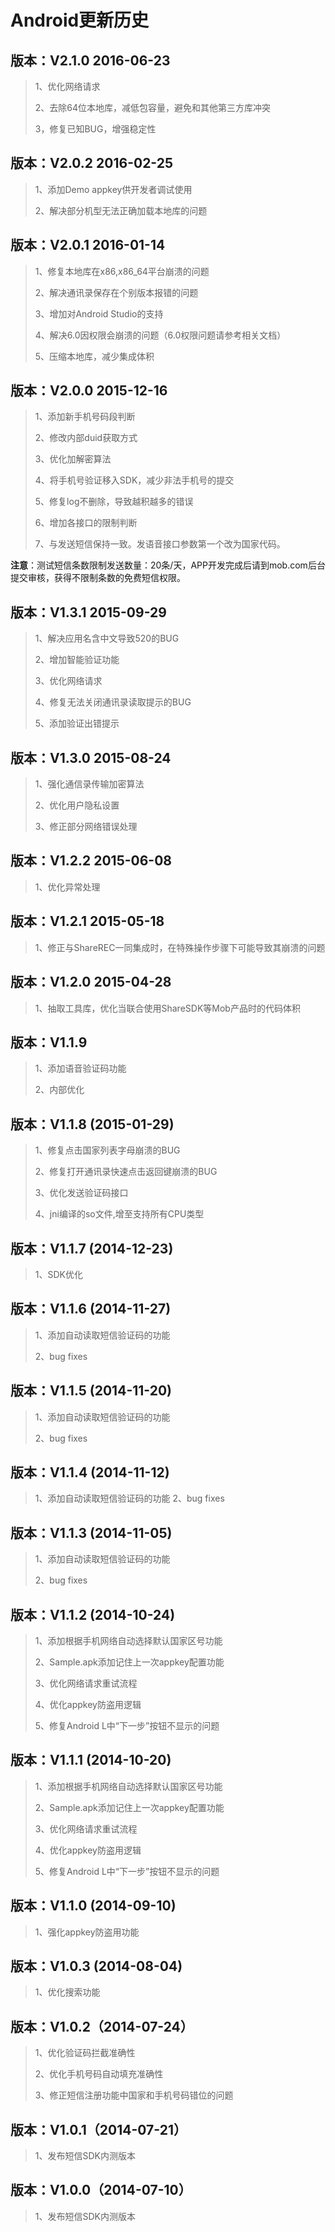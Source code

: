 # Android更新历史

## 版本：V2.1.0 2016-06-23

> 1、优化网络请求
> 
> 2、去除64位本地库，减低包容量，避免和其他第三方库冲突
> 
> 3，修复已知BUG，增强稳定性

## 版本：V2.0.2 2016-02-25

> 1、添加Demo appkey供开发者调试使用
> 
> 2、解决部分机型无法正确加载本地库的问题

## 版本：V2.0.1 2016-01-14

> 1、修复本地库在x86,x86_64平台崩溃的问题
> 
> 2、解决通讯录保存在个别版本报错的问题
> 
> 3、增加对Android Studio的支持
> 
> 4、解决6.0因权限会崩溃的问题（6.0权限问题请参考相关文档）
> 
> 5、压缩本地库，减少集成体积

## 版本：V2.0.0 2015-12-16

> 1、添加新手机号码段判断
> 
> 2、修改内部duid获取方式
> 
> 3、优化加解密算法
> 
> 4、将手机号验证移入SDK，减少非法手机号的提交
> 
> 5、修复log不删除，导致越积越多的错误
> 
> 6、增加各接口的限制判断
> 
> 7、与发送短信保持一致。发语音接口参数第一个改为国家代码。
> 
**注意**：测试短信条数限制发送数量：20条/天，APP开发完成后请到mob.com后台提交审核，获得不限制条数的免费短信权限。

## 版本：V1.3.1 2015-09-29

> 1、解决应用名含中文导致520的BUG
> 
> 2、增加智能验证功能
> 
> 3、优化网络请求
> 
> 4、修复无法关闭通讯录读取提示的BUG
> 
> 5、添加验证出错提示

## 版本：V1.3.0 2015-08-24

> 1、强化通信录传输加密算法
> 
> 2、优化用户隐私设置
> 
> 3、修正部分网络错误处理

## 版本：V1.2.2 2015-06-08

> 1、优化异常处理

## 版本：V1.2.1 2015-05-18

> 1、修正与ShareREC一同集成时，在特殊操作步骤下可能导致其崩溃的问题

## 版本：V1.2.0 2015-04-28

> 1、抽取工具库，优化当联合使用ShareSDK等Mob产品时的代码体积

## 版本：V1.1.9

>  1、添加语音验证码功能
>  
> 2、内部优化

## 版本：V1.1.8 (2015-01-29)

> 1、修复点击国家列表字母崩溃的BUG
> 
> 2、修复打开通讯录快速点击返回键崩溃的BUG
> 
> 3、优化发送验证码接口
> 
> 4、jni编译的so文件,增至支持所有CPU类型

## 版本：V1.1.7 (2014-12-23)
>  1、SDK优化
 
## 版本：V1.1.6 (2014-11-27)
> 1、添加自动读取短信验证码的功能
> 
> 2、bug fixes
 
## 版本：V1.1.5 (2014-11-20)
> 1、添加自动读取短信验证码的功能
> 
> 2、bug fixes
 
## 版本：V1.1.4 (2014-11-12)
> 1、添加自动读取短信验证码的功能
> 2、bug fixes
 
## 版本：V1.1.3 (2014-11-05)
> 1、添加自动读取短信验证码的功能
> 
> 2、bug fixes
 
## 版本：V1.1.2 (2014-10-24)
>  1、添加根据手机网络自动选择默认国家区号功能
>  
> 2、Sample.apk添加记住上一次appkey配置功能
> 
> 3、优化网络请求重试流程
> 
> 4、优化appkey防盗用逻辑
> 
> 5、修复Android L中“下一步”按钮不显示的问题
 
## 版本：V1.1.1 (2014-10-20)

>  1、添加根据手机网络自动选择默认国家区号功能
>  
> 2、Sample.apk添加记住上一次appkey配置功能
> 
> 3、优化网络请求重试流程
> 
> 4、优化appkey防盗用逻辑
> 
> 5、修复Android L中“下一步”按钮不显示的问题

## 版本：V1.1.0 (2014-09-10)

>  1、强化appkey防盗用功能

## 版本：V1.0.3 (2014-08-04)

>  1、优化搜索功能

## 版本：V1.0.2（2014-07-24）

>  1、优化验证码拦截准确性
>  
> 2、优化手机号码自动填充准确性
> 
> 3、修正短信注册功能中国家和手机号码错位的问题

## 版本：V1.0.1（2014-07-21）

> 1、发布短信SDK内测版本

## 版本：V1.0.0（2014-07-10）

> 1、发布短信SDK内测版本

